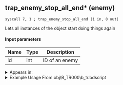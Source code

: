 ## trap_enemy_stop_all_end* (enemy)

`syscall 7, 1 ; trap_enemy_stop_all_end (1 in, 0 out)`

Lets all instances of the object start doing things again

#### Input parameters
| Name | Type | Description
|------|------|------------
| id   | int   | ID of an enemy




<details>
	<summary>Appears in:</summary>
| filename | Entity (obj)
|----------|-------------
| obj\B_TR000\b_tr.bdscript       | ((B) Hostile Program)          

</details>

<details>
	<summary>Example Usage From obj\B_TR000\b_tr.bdscript</summary>
```plaintext
L429:
 pushImm 6
 syscall 7, 1 ; trap_enemy_stop_all_end (1 in, 0 out)
 pushImmf 1
 syscall 1, 326 ; trap_bg_set_animation_speed (1 in, 0 out)
 ret
```
</details>

